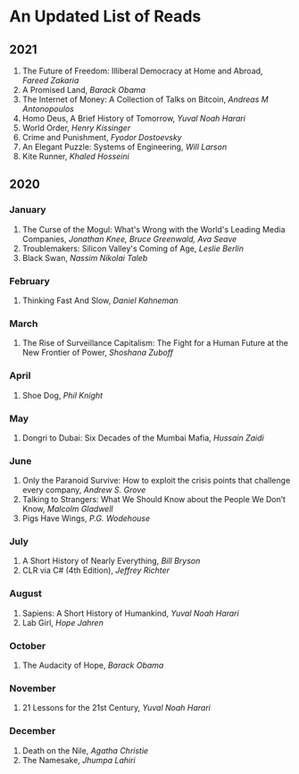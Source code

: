 # An Updated List of Reads

## 2021

1. The Future of Freedom: Illiberal Democracy at Home and Abroad, *Fareed Zakaria*
2. A Promised Land, *Barack Obama*
3. The Internet of Money: A Collection of Talks on Bitcoin, *Andreas M Antonopoulos*
4. Homo Deus, A Brief History of Tomorrow, *Yuval Noah Harari*
5. World Order, *Henry Kissinger*
6. Crime and Punishment, *Fyodor Dostoevsky*
7. An Elegant Puzzle: Systems of Engineering, *Will Larson*
8. Kite Runner, *Khaled Hosseini*

## 2020

### January
1. The Curse of the Mogul: What's Wrong with the World's Leading Media Companies, *Jonathan Knee, Bruce Greenwald, Ava Seave*
2. Troublemakers: Silicon Valley's Coming of Age, *Leslie Berlin*
3. Black Swan, *Nassim Nikolai Taleb*

### February
1. Thinking Fast And Slow, *Daniel Kahneman*

### March
1. The Rise of Surveillance Capitalism: The Fight for a Human Future at the New Frontier of Power, *Shoshana Zuboff*

### April
1. Shoe Dog, *Phil Knight*

### May 
1. Dongri to Dubai: Six Decades of the Mumbai Mafia, *Hussain Zaidi*

### June
1. Only the Paranoid Survive: How to exploit the crisis points that challenge every company, *Andrew S. Grove*
2. Talking to Strangers: What We Should Know about the People We Don’t Know, *Malcolm Gladwell*
3. Pigs Have Wings, *P.G. Wodehouse*

### July
1. A Short History of Nearly Everything, *Bill Bryson*
2. CLR via C# (4th Edition), *Jeffrey Richter*

### August
1. Sapiens: A Short History of Humankind, *Yuval Noah Harari*
2. Lab Girl, *Hope Jahren*

### October
1. The Audacity of Hope, *Barack Obama*

### November
1. 21 Lessons for the 21st Century, *Yuval Noah Harari*

### December
1. Death on the Nile, *Agatha Christie*
2. The Namesake, *Jhumpa Lahiri*
